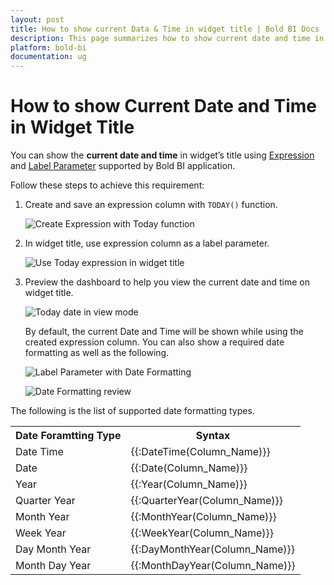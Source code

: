 ```yaml
---
layout: post
title: How to show current Data & Time in widget title | Bold BI Docs
description: This page summarizes how to show current date and time in widget title along with the required date formatting types in Bold BI application.
platform: bold-bi
documentation: ug
---
```


# How to show Current Date and Time in Widget Title

You can show the **current date and time** in widget’s title using [Expression](https://help.boldbi.com/embedded-bi/working-with-data-source/transforming-data/configuring-expression-columns/) and [Label Parameter](https://help.boldbi.com/cloud-bi/visualizing-data/working-with-widgets/configuring-label-parameters/) supported by Bold BI application.

Follow these steps to achieve this requirement:

1. Create and save an expression column with `TODAY()` function.

    ![Create Expression with Today function](/bold-bi-docs/static/assets/embedded/faq/images/create-expression-with-today-function.png)

2. In widget title, use expression column as a label parameter.

    ![Use Today expression in widget title](/bold-bi-docs/static/assets/embedded/faq/images/use-today-exp-in-widget-title.png)

3. Preview the dashboard to help you view the current date and time on widget title. 

    ![Today date in view mode](/bold-bi-docs/static/assets/embedded/faq/images/today-date-in-view-mode.png#max-width=50%)

    By default, the current Date and Time will be shown while using the created expression column. You can also show a required date formatting as well as the following.

    ![Label Parameter with Date Formatting](/bold-bi-docs/static/assets/embedded/faq/images/label-parameter-with-date-formatting.png)

    ![Date Formatting review](/bold-bi-docs/static/assets/embedded/faq/images/date-formatting-preview.png#max-width=50%)

The following is the list of supported date formatting types.
    
<table>
   <tr>
   <th>Date Foramtting Type</th>
   <th>Syntax</th>
   </tr>
   <td>Date Time</td>
   <td>{{:DateTime(Column_Name)}}</td>
   <tr>
   <td>Date</td>
   <td>{{:Date(Column_Name)}}</td>
   </tr>
   <td>Year</td>
   <td>{{:Year(Column_Name)}}</td>
   </tr>
   <tr>
   <td>Quarter Year</td>
   <td>{{:QuarterYear(Column_Name)}}</td>
   </tr>
   <tr>
   <td>Month Year</td>
   <td>{{:MonthYear(Column_Name)}}</td>
   </tr>
   <tr>
   <td>Week Year</td>
   <td>{{:WeekYear(Column_Name)}}</td>
   </tr>
   <tr>
   <td>Day Month Year</td>
   <td>{{:DayMonthYear(Column_Name)}}</td>
   </tr>
    <td>Month Day Year</td>
   <td>{{:MonthDayYear(Column_Name)}}</td>
   </tr>
   </table>